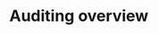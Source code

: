 # Auditing overview

<!-- https://docs.microsoft.com/en-us/dynamics365/customer-engagement/developer/auditing-overview -->